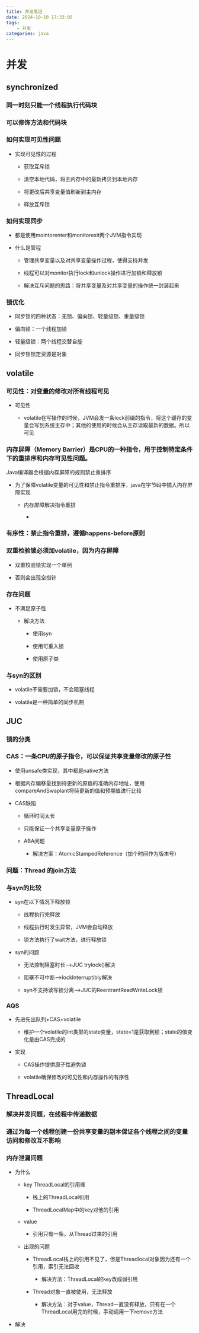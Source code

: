 ```yaml
---
title: 并发笔记 
date: 2024-10-10 17:33:00
tags:
	- 并发
categories: java
---
```

# 并发

## synchronized

### 同一时刻只能一个线程执行代码块

### 可以修饰方法和代码块

### 如何实现可见性问题

- 实现可见性的过程

	- 获取互斥锁

	- 清空本地代码，将主内存中的最新拷贝到本地内存

	- 将更改后共享变量值刷新到主内存

	- 释放互斥锁

### 如何实现同步

- 都是使用mointorenter和monitorexit两个JVM指令实现

- 什么是管程

	- 管理共享变量以及对共享变量操作过程，使得支持并发

	- 线程可以对monitor执行lock和unlock操作进行加锁和释放锁

	- 解决互斥问题的思路：将共享变量及对共享变量的操作统一封装起来

### 锁优化

- 同步锁的四种状态：无锁、偏向锁、轻量级锁、重量级锁

- 偏向锁：一个线程加锁

- 轻量级锁：两个线程交替自旋

- 同步锁锁定资源是对象

## volatile

### 可见性：对变量的修改对所有线程可见

- 可见性

	- volatile在写操作的时候，JVM会发一条lock前缀的指令，将这个缓存的变量会写到系统主存中；其他的使用的时候会从主存读取最新的数据。所以可见

### 内存屏障（Memory Barrier）是CPU的一种指令，用于控制特定条件下的重排序和内存可见性问题。
Java编译器会根据内存屏障的规则禁止重排序

- 为了保障volatile变量的可见性和禁止指令重排序，java在字节码中插入内存屏障实现

	- 内存屏障解决指令重排

		-  

### 有序性：禁止指令重排，遵循happens-before原则

### 双重检验锁必须加volatile，因为内存屏障

- 双重校验锁实现一个单例

- 否则会出现空指针

### 存在问题

- 不满足原子性

	- 解决方法

		- 使用syn

		- 使用可重入锁

		- 使用原子类

### 与syn的区别

- volatile不需要加锁，不会阻塞线程

- volatile是一种简单的同步机制

## JUC

### 锁的分类

### CAS：一条CPU的原子指令，可以保证共享变量修改的原子性

- 使用unsafe类实现，其中都是native方法

- 根据内存偏移量找到待更新的原值的准确内存地址，使用compareAndSwaplant将待更新的值和预期值进行比较

- CAS缺陷

	- 循环时间太长

	- 只能保证一个共享变量原子操作

	- ABA问题

		- 解决方案：AtomicStampedReference（加个时间作为版本号）

### 问题：Thread 的join方法

### 与syn的比较

- syn在以下情况下释放锁

	- 线程执行完释放

	- 线程执行时发生异常，JVM会自动释放

	- 锁方法执行了wait方法，进行释放锁

- syn的问题

	- 无法控制阻塞时长——>JUC trylock()解决

	- 阻塞不可中断——>lockInterruptibly解决

	- syn不支持读写锁分离——>JUC的ReentrantReadWriteLock锁

### AQS

- 先进先出队列+CAS+volatile

	- 维护一个volatile的int类型的state变量，state=1是获取到锁；state的值变化是由CAS完成的

- 实现

	- CAS操作提供原子性避免锁

	- volatile确保修改的可见性和内存操作的有序性

## ThreadLocal

### 解决并发问题，在线程中传递数据

### 通过为每一个线程创建一份共享变量的副本保证各个线程之间的变量访问和修改互不影响

### 内存泄漏问题

- 为什么

	- key ThreadLocal的引用缘

		- 栈上的ThreadLocal引用

		- ThreadLocalMap中的key对他的引用

	- value

		- 引用只有一条，从Thread过来的引用

	- 出现的问题

		- ThreadLocal栈上的引用不见了，但是Threadlocal对象因为还有一个引用，索引无法回收

			- 解决方法：ThreadLocal的key改成弱引用

		- Thread对象一直被使用，无法释放

			- 解决方法：对于value，Thread一直没有释放，只有在一个ThreadLocal用完的时候，手动调用一下remove方法

- 解决

